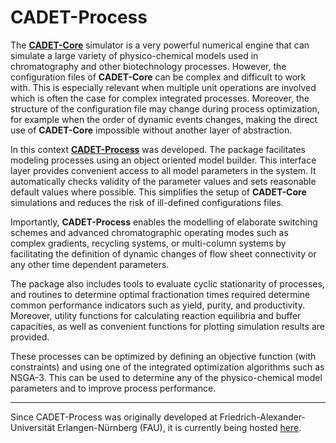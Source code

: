 # CADET-Process

The [**CADET-Core**](https://github.com/cadet/CADET-Core) simulator is a very powerful numerical engine that can simulate a large variety of physico-chemical models used in chromatography and other biotechnology processes.
However, the configuration files of **CADET-Core** can be complex and difficult to work with.
This is especially relevant when multiple unit operations are involved which is often the case for complex integrated processes.
Moreover, the structure of the configuration file may change during process optimization, for example when the order of dynamic events changes, making the direct use of **CADET-Core** impossible without another layer of abstraction.

In this context [**CADET-Process**](https://cadet-process.readthedocs.io/en/latest/) was developed.
The package facilitates modeling processes using an object oriented model builder.
This interface layer provides convenient access to all model parameters in the system.
It automatically checks validity of the parameter values and sets reasonable default values where possible.
This simplifies the setup of **CADET-Core** simulations and reduces the risk of ill-defined configurations files.

Importantly, **CADET-Process** enables the modelling of elaborate switching schemes and advanced chromatographic operating modes such as complex gradients, recycling systems, or multi-column systems by facilitating the definition of dynamic changes of flow sheet connectivity or any other time dependent parameters.

The package also includes tools to evaluate cyclic stationarity of processes, and routines to determine optimal fractionation times required determine common performance indicators such as yield, purity, and productivity.
Moreover, utility functions for calculating reaction equilibria and buffer capacities, as well as convenient functions for plotting simulation results are provided.

These processes can be optimized by defining an objective function (with constraints) and using one of the integrated optimization algorithms such as NSGA-3.
This can be used to determine any of the physico-chemical model parameters and to improve process performance.

---

Since CADET-Process was originally developed at Friedrich-Alexander-Universität Erlangen-Nürnberg (FAU), it is currently being hosted [here](https://github.com/fau-advanced-separations/CADET-Process).
